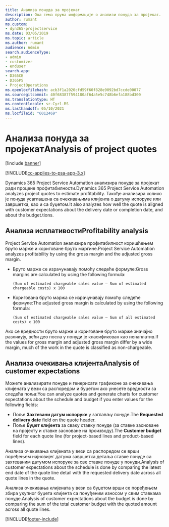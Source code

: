 ```yaml
---
title: Анализа понуда за пројекат
description: Ова тема пружа информације о анализи понуда за пројекат.
author: rumant
ms.custom:
- dyn365-projectservice
ms.date: 03/05/2019
ms.topic: article
ms.author: rumant
audience: Admin
search.audienceType:
- admin
- customizer
- enduser
search.app:
- D365CE
- D365PS
- ProjectOperations
ms.openlocfilehash: acb3f1a2020cfd59f60f828e9092bd7ccde00077
ms.sourcegitcommit: 40f68387f594180af64a5e5c748b6efa188bd300
ms.translationtype: HT
ms.contentlocale: sr-Cyrl-RS
ms.lasthandoff: 05/10/2021
ms.locfileid: "6012469"
---
```

# <a name="analysis-of-project-quotes"></a><span data-ttu-id="7810c-103">Анализа понуда за пројекат</span><span class="sxs-lookup"><span data-stu-id="7810c-103">Analysis of project quotes</span></span>

[!include [banner](../includes/psa-now-project-operations.md)]

[!INCLUDE[cc-applies-to-psa-app-3.x](../includes/cc-applies-to-psa-app-3x.md)]

<span data-ttu-id="7810c-104">Dynamics 365 Project Service Automation анализира понуде за пројекат ради процене профитабилности.</span><span class="sxs-lookup"><span data-stu-id="7810c-104">Dynamics 365 Project Service Automation analyzes project quotes to estimate profitability.</span></span> <span data-ttu-id="7810c-105">Такође анализира колико је понуда усаглашена са очекивањима клијента о датуму испоруке или завршетка, као и са буџетом.</span><span class="sxs-lookup"><span data-stu-id="7810c-105">It also analyzes how well the quote is aligned with customer expectations about the delivery date or completion date, and about the budget.tions.</span></span>

## <a name="profitability-analysis"></a><span data-ttu-id="7810c-106">Анализа исплативости</span><span class="sxs-lookup"><span data-stu-id="7810c-106">Profitability analysis</span></span>

<span data-ttu-id="7810c-107">Project Service Automation анализира профитабилност коришћењем бруто марже и кориговане бруто маргине.</span><span class="sxs-lookup"><span data-stu-id="7810c-107">Project Service Automation analyzes profitability by using the gross margin and the adjusted gross margin.</span></span>

- <span data-ttu-id="7810c-108">Бруто марже се израчунавају помоћу следеће формуле:</span><span class="sxs-lookup"><span data-stu-id="7810c-108">Gross margins are calculated by using the following formula:</span></span>

  `
    (Sum of estimated chargeable sales value – Sum of estimated chargeable costs) x 100
  `
- <span data-ttu-id="7810c-109">Коригована бруто маржа се израчунавају помоћу следеће формуле:</span><span class="sxs-lookup"><span data-stu-id="7810c-109">The adjusted gross margin is calculated by using the following formula:</span></span>

  `
    (Sum of estimated chargeable sales value – Sum of all estimated costs) x 100
  `

<span data-ttu-id="7810c-110">Ако се вредности бруто марже и кориговане бруто марже значајно разликују, већи део посла у понуди је класификован као ненаплатив.</span><span class="sxs-lookup"><span data-stu-id="7810c-110">If the values for gross margin and adjusted gross margin differ by a wide margin, much of the work in the quote is classified as non-chargeable.</span></span>

## <a name="analysis-of-customer-expectations"></a><span data-ttu-id="7810c-111">Анализа очекивања клијента</span><span class="sxs-lookup"><span data-stu-id="7810c-111">Analysis of customer expectations</span></span>

<span data-ttu-id="7810c-112">Можете анализирати понуде и генерисати графиконе за очекивања клијената у вези са распоредом и буџетом ако унесете вредности за следећа поља:</span><span class="sxs-lookup"><span data-stu-id="7810c-112">You can analyze quotes and generate charts for customer expectations about the schedule and budget if you enter values for the following fields:</span></span>

- <span data-ttu-id="7810c-113">Поље **Захтевани датум испоруке** у заглављу понуде.</span><span class="sxs-lookup"><span data-stu-id="7810c-113">The **Requested delivery date** field on the quote header.</span></span>
- <span data-ttu-id="7810c-114">Поље **Буџет клијента** за сваку ставку понуде (за ставке засноване на пројекту и ставке засноване на производу).</span><span class="sxs-lookup"><span data-stu-id="7810c-114">The **Customer budget** field for each quote line (for project-based lines and product-based lines).</span></span>

<span data-ttu-id="7810c-115">Анализа очекивања клијената у вези са распоредом се врши поређењем најновијег датума завршетка детаља ставке понуде са захтеваним датумом испоруке за све ставке понуде у понуди.</span><span class="sxs-lookup"><span data-stu-id="7810c-115">Analysis of customer expectations about the schedule is done by comparing the latest end date of the quote line detail with the requested delivery date across all quote lines in the quote.</span></span>

<span data-ttu-id="7810c-116">Анализа очекивања клијената у вези са буџетом врши се поређењем збира укупног буџета клијента са понуђеним износом у свим ставкама понуде.</span><span class="sxs-lookup"><span data-stu-id="7810c-116">Analysis of customer expectations about the budget is done by comparing the sum of the total customer budget with the quoted amount across all quote lines.</span></span>


[!INCLUDE[footer-include](../includes/footer-banner.md)]